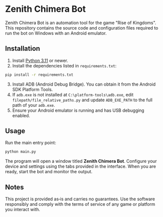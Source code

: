 # Zenith Chimera Bot

Zenith Chimera Bot is an automation tool for the game "Rise of Kingdoms". This repository contains the source code and configuration files required to run the bot on Windows with an Android emulator.

## Installation

1. Install [Python 3.11](https://www.python.org/) or newer.
2. Install the dependencies listed in `requirements.txt`:

```bash
pip install -r requirements.txt
```

3. Install ADB (Android Debug Bridge). You can obtain it from the Android SDK Platform Tools.
4. If `adb.exe` is not installed at `C:\platform-tools\adb.exe`, edit `filepath/file_relative_paths.py` and update `ADB_EXE_PATH` to the full path of your `adb.exe`.
5. Ensure your Android emulator is running and has USB debugging enabled.

## Usage

Run the main entry point:

```bash
python main.py
```

The program will open a window titled **Zenith Chimera Bot**. Configure your device and settings using the tabs provided in the interface. When you are ready, start the bot and monitor the output.

## Notes

This project is provided as‑is and carries no guarantees. Use the software responsibly and comply with the terms of service of any game or platform you interact with.
